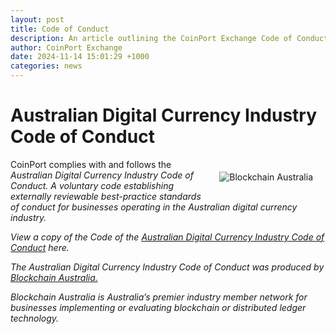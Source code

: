 ```yaml
---
layout: post
title: Code of Conduct
description: An article outlining the CoinPort Exchange Code of Conduct.
author: CoinPort Exchange
date: 2024-11-14 15:01:29 +1000
categories: news
---
```


# Australian Digital Currency Industry Code of Conduct

<img src="https://blog.coinport.com.au/assets/img/news/Blockchain-Australia.png" alt="Blockchain Australia" class="center" style="max-width: 400px; float: right; padding: 20px;">

CoinPort complies with and follows the <i>Australian Digital Currency Industry Code of Conduct. A voluntary code establishing externally reviewable best-practice standards of conduct for businesses operating in the Australian digital currency industry. 

View a copy of the Code of the <a href="https://doc.coinport.com.au/conductcode/Code-of-Conduct-October-2021.pdf" target="_blank">Australian Digital Currency Industry Code of Conduct</a> here.

The Australian Digital Currency Industry Code of Conduct was produced by <a href="https://blockchainaustralia.org/" target="_blank">Blockchain Australia.</a>

Blockchain Australia is Australia’s premier industry member network for businesses implementing or evaluating blockchain or distributed ledger technology.

